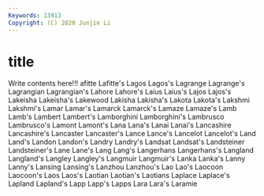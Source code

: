 ```yaml
---
Keywords: 13913
Copyright: (C) 2020 Junjie Li
---
```


# title

Write contents here!!!
afitte 
Lafitte's 
Lagos 
Lagos's 
Lagrange 
Lagrange's
Lagrangian 
Lagrangian's 
Lahore 
Lahore's 
Laius 
Laius's 
Lajos 
Lajos's 
Lakeisha 
Lakeisha's
Lakewood 
Lakisha 
Lakisha's 
Lakota 
Lakota's 
Lakshmi 
Lakshmi's 
Lamar 
Lamar's 
Lamarck
Lamarck's 
Lamaze 
Lamaze's 
Lamb 
Lamb's 
Lambert 
Lambert's 
Lamborghini 
Lamborghini's 
Lambrusco
Lambrusco's 
Lamont 
Lamont's 
Lana 
Lana's 
Lanai 
Lanai's 
Lancashire 
Lancashire's 
Lancaster
Lancaster's 
Lance 
Lance's 
Lancelot 
Lancelot's 
Land 
Land's 
Landon 
Landon's 
Landry
Landry's 
Landsat 
Landsat's 
Landsteiner 
Landsteiner's 
Lane 
Lane's 
Lang 
Lang's 
Langerhans
Langerhans's 
Langland 
Langland's 
Langley 
Langley's 
Langmuir 
Langmuir's 
Lanka 
Lanka's 
Lanny
Lanny's 
Lansing 
Lansing's 
Lanzhou 
Lanzhou's 
Lao 
Lao's 
Laocoon 
Laocoon's 
Laos
Laos's 
Laotian 
Laotian's 
Laotians 
Laplace 
Laplace's 
Lapland 
Lapland's 
Lapp 
Lapp's
Lapps 
Lara 
Lara's 
Laramie 
